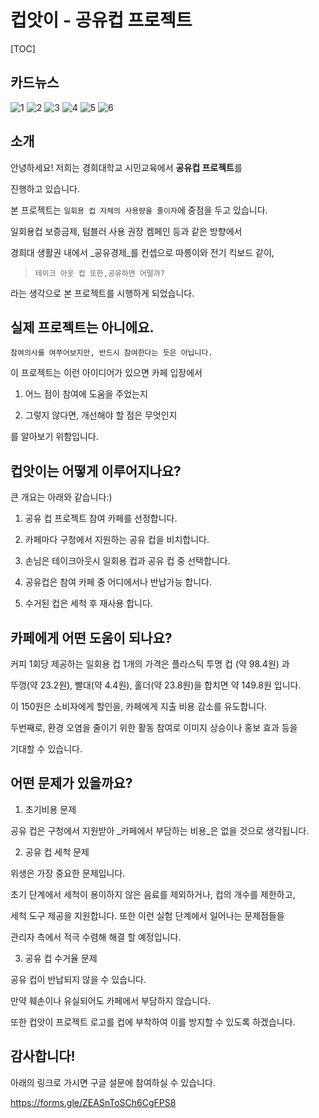 # 컵앗이 - 공유컵 프로젝트

[TOC]

## 카드뉴스
![1](img/cardnews_1.jpg)
![2](img/cardnews_2.jpg)
![3](img/cardnews_3.jpg)
![4](img/cardnews_4.jpg)
![5](img/cardnews_5.jpg)
![6](img/cardnews_6.jpg)

## 소개

안녕하세요! 저희는 경희대학교 시민교육에서 **공유컵 프로젝트**를

진행하고 있습니다.

본 프로젝트는 `일회용 컵 자체의 사용량을 줄이자`에 중점을 두고 있습니다.

일회용컵 보증금제, 텀블러 사용 권장 켐페인 등과 같은 방향에서

경희대 생활권 내에서 _공유경제_를 컨셉으로 따릉이와 전기 킥보드 같이,

> `테이크 아웃 컵 또한,공유하면 어떨까?`

라는 생각으로 본 프로젝트를 시행하게 되었습니다.

## 실제 프로젝트는 아니에요.

`참여의사를 여쭈어보지만, 반드시 참여한다는 듯은 아닙니다.`

이 프로젝트는 이런 아이디어가 있으면 카페 입장에서

1. 어느 점이 참여에 도움을 주었는지

2. 그렇지 않다면, 개선해야 할 점은 무엇인지

를 알아보기 위함입니다.

## 컵앗이는 어떻게 이루어지나요?

큰 개요는 아래와 같습니다:)

1. 공유 컵 프로젝트 참여 카페를 선정합니다.

2. 카페마다 구청에서 지원하는 공유 컵을 비치합니다.

3. 손님은 테이크아웃시 일회용 컵과 공유 컵 중 선택합니다.

4. 공유컵은 참여 카페 중 어디에서나 반납가능 합니다.

5. 수거된 컵은 세척 후 재사용 합니다.

## 카페에게 어떤 도움이 되나요?

커피 1회당 제공하는 일회용 컵 1개의 가격은 플라스틱 투명 컵 (약 98.4원) 과

뚜껑(약 23.2원), 빨대(약 4.4원), 홀더(약 23.8원)을 합치면 약 149.8원 입니다.

이 150원은 소비자에게 할인을, 카페에게 지출 비용 감소를 유도합니다.

두번째로, 환경 오염을 줄이기 위한 활동 참여로 이미지 상승이나 홍보 효과 등을

기대할 수 있습니다.

## 어떤 문제가 있을까요?

1. 초기비용 문제

공유 컵은 구청에서 지원받아 _카페에서 부담하는 비용_은 없을 것으로 생각됩니다.

2. 공유 컵 세척 문제

위생은 가장 중요한 문제입니다.

초기 단계에서 세척이 용이하지 않은 음료를 제외하거나, 컵의 개수를 제한하고,

세척 도구 제공을 지원합니다. 또한 이런 실험 단계에서 일어나는 문제점들을 

관리자 측에서 적극 수렴해 해결 할 예정입니다.

3. 공유 컵 수거율 문제

공유 컵이 반납되지 않을 수 있습니다.

만약 훼손이나 유실되어도 카페에서 부담하지 않습니다. 

또한 컵앗이 프로젝트 로고를 컵에 부착하여 이를 방지할 수 있도록 하겠습니다.

## 감사합니다!

아래의 링크로 가시면 구글 설문에 참여하실 수 있습니다.

https://forms.gle/ZEASnToSCh6CgFPS8
